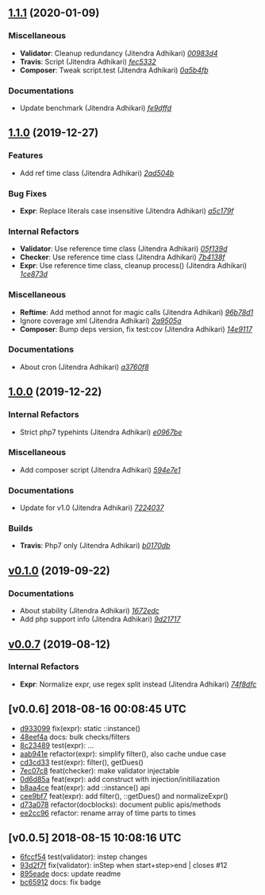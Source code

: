 ## [1.1.1](https://github.com/adhocore/php-cron-expr/releases/tag/1.1.1) (2020-01-09)

### Miscellaneous
- **Validator**: Cleanup redundancy (Jitendra Adhikari) [_00983d4_](https://github.com/adhocore/php-cron-expr/commit/00983d4)
- **Travis**: Script (Jitendra Adhikari) [_fec5332_](https://github.com/adhocore/php-cron-expr/commit/fec5332)
- **Composer**: Tweak script.test (Jitendra Adhikari) [_0a5b4fb_](https://github.com/adhocore/php-cron-expr/commit/0a5b4fb)

### Documentations
- Update benchmark (Jitendra Adhikari) [_fe9dffd_](https://github.com/adhocore/php-cron-expr/commit/fe9dffd)


## [1.1.0](https://github.com/adhocore/php-cron-expr/releases/tag/1.1.0) (2019-12-27)

### Features
- Add ref time class (Jitendra Adhikari) [_2ad504b_](https://github.com/adhocore/php-cron-expr/commit/2ad504b)

### Bug Fixes
- **Expr**: Replace literals case insensitive (Jitendra Adhikari) [_a5c179f_](https://github.com/adhocore/php-cron-expr/commit/a5c179f)

### Internal Refactors
- **Validator**: Use reference time class (Jitendra Adhikari) [_05f139d_](https://github.com/adhocore/php-cron-expr/commit/05f139d)
- **Checker**: Use reference time class (Jitendra Adhikari) [_7b4138f_](https://github.com/adhocore/php-cron-expr/commit/7b4138f)
- **Expr**: Use reference time class, cleanup process() (Jitendra Adhikari) [_1ce873d_](https://github.com/adhocore/php-cron-expr/commit/1ce873d)

### Miscellaneous
- **Reftime**: Add method annot for magic calls (Jitendra Adhikari) [_96b78d1_](https://github.com/adhocore/php-cron-expr/commit/96b78d1)
- Ignore coverage xml (Jitendra Adhikari) [_2a9505a_](https://github.com/adhocore/php-cron-expr/commit/2a9505a)
- **Composer**: Bump deps version, fix test:cov (Jitendra Adhikari) [_14e9117_](https://github.com/adhocore/php-cron-expr/commit/14e9117)

### Documentations
- About cron (Jitendra Adhikari) [_a3760f8_](https://github.com/adhocore/php-cron-expr/commit/a3760f8)


## [1.0.0](https://github.com/adhocore/php-cron-expr/releases/tag/1.0.0) (2019-12-22)

### Internal Refactors
- Strict php7 typehints (Jitendra Adhikari) [_e0967be_](https://github.com/adhocore/php-cron-expr/commit/e0967be)

### Miscellaneous
- Add composer script (Jitendra Adhikari) [_594e7e1_](https://github.com/adhocore/php-cron-expr/commit/594e7e1)

### Documentations
- Update for v1.0 (Jitendra Adhikari) [_7224037_](https://github.com/adhocore/php-cron-expr/commit/7224037)

### Builds
- **Travis**: Php7 only (Jitendra Adhikari) [_b0170db_](https://github.com/adhocore/php-cron-expr/commit/b0170db)


## [v0.1.0](https://github.com/adhocore/php-cron-expr/releases/tag/v0.1.0) (2019-09-22)

### Documentations
- About stability (Jitendra Adhikari) [_1672edc_](https://github.com/adhocore/php-cron-expr/commit/1672edc)
- Add php support info (Jitendra Adhikari) [_9d21717_](https://github.com/adhocore/php-cron-expr/commit/9d21717)


## [v0.0.7](https://github.com/adhocore/php-cron-expr/releases/tag/v0.0.7) (2019-08-12)

### Internal Refactors
- **Expr**: Normalize expr, use regex split instead (Jitendra Adhikari) [_74f8dfc_](https://github.com/adhocore/php-cron-expr/commit/74f8dfc)


## [v0.0.6] 2018-08-16 00:08:45 UTC

- [d933099](https://github.com/adhocore/php-cron-expr/commit/d933099) fix(expr): static ::instance()
- [48eef4a](https://github.com/adhocore/php-cron-expr/commit/48eef4a) docs: bulk checks/filters
- [8c23489](https://github.com/adhocore/php-cron-expr/commit/8c23489) test(expr): ...
- [aab941e](https://github.com/adhocore/php-cron-expr/commit/aab941e) refactor(expr): simplify filter(), also cache undue case
- [cd3cd33](https://github.com/adhocore/php-cron-expr/commit/cd3cd33) test(expr): filter(), getDues()
- [7ec07c8](https://github.com/adhocore/php-cron-expr/commit/7ec07c8) feat(checker): make validator injectable
- [0d6d85a](https://github.com/adhocore/php-cron-expr/commit/0d6d85a) feat(expr): add construct with injection/initiliazation
- [b8aa4ce](https://github.com/adhocore/php-cron-expr/commit/b8aa4ce) feat(expr): add ::instance() api
- [cee9bf7](https://github.com/adhocore/php-cron-expr/commit/cee9bf7) feat(expr): add filter(), ::getDues() and normalizeExpr()
- [d73a078](https://github.com/adhocore/php-cron-expr/commit/d73a078) refactor(docblocks): document public apis/methods
- [ee2cc96](https://github.com/adhocore/php-cron-expr/commit/ee2cc96) refactor: rename array of time parts to times

## [v0.0.5] 2018-08-15 10:08:16 UTC

- [6fccf54](https://github.com/adhocore/php-cron-expr/commit/6fccf54) test(validator): instep changes
- [93d2f7f](https://github.com/adhocore/php-cron-expr/commit/93d2f7f) fix(validator): inStep when start+step>end | closes #12
- [895eade](https://github.com/adhocore/php-cron-expr/commit/895eade) docs: update readme
- [bc65912](https://github.com/adhocore/php-cron-expr/commit/bc65912) docs: fix badge

